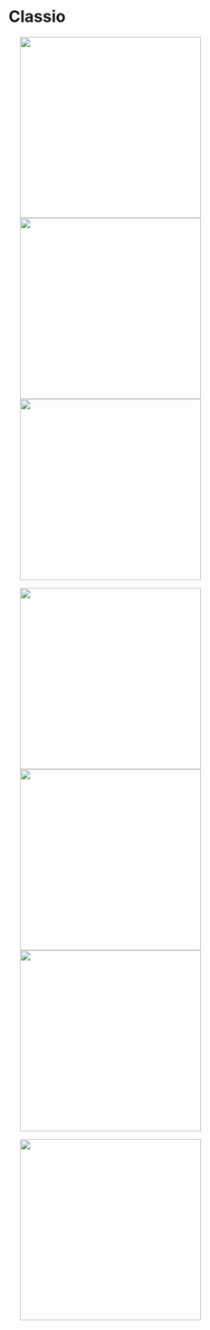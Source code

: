 # Classio

<p>
	<img src="./Screenshot_1.png" width = "320"  hspace=20>
	<img src="./Screenshot_2.png" width = "320"  hspace=20>
    <img src="./Screenshot_3.png" width = "320"  hspace=20>
</p>
<p>
	<img src="./Screenshot_4.png" width = "320"  hspace=20>
	<img src="./Screenshot_5.png" width = "320"  hspace=20>
    <img src="./Screenshot_6.png" width = "320"  hspace=20>
</p>
<p>
	<img src="./Screenshot_7.png" width = "320"  hspace=20>
</p>